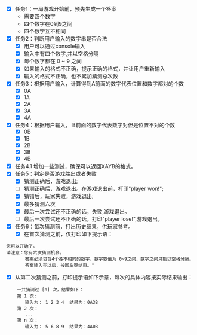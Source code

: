 - [x] 任务1：一局游戏开始前，预先生成一个答案
    * 需要四个数字
    * 四个数字在0到9之间
    * 四个数字互不相同
 - [x] 任务2：判断用户输入的数字串是否合法
   - [x] 用户可以通过console输入
   - [x] 输入中有四个数字,并以空格分隔
   - [x] 每个数字都在 0 ~ 9 之间
   - [x] 如果输入的格式不正确，提示正确的格式，并让用户重新输入
   - [x] 输入的格式不正确，也不累加猜测总次数
 - [x] 任务3：根据用户输入，计算得到A前面的数字代表位置和数字都对的个数
    - [x] 0A
    - [x] 1A
    - [x] 2A
    - [x] 3A
    - [x] 4A
 - [x] 任务4：根据用户输入， B前面的数字代表数字对但是位置不对的个数
    - [x] 0B
    - [x] 1B
    - [x] 2B
    - [x] 3B
    - [x] 4B 
 - [x] 任务4.1 增加一些测试，确保可以返回XAYB的格式。
 - [x] 任务5：判定是否游戏胜出或者失败
    - [x] 猜测正确后，游戏退出;
    - [ ] 猜测正确后，游戏退出。在游戏退出前，打印"player won!";
    - [x] 猜错后，玩家失败，游戏退出;
    - [x] 最多猜测六次
    - [x] 最后一次尝试还不正确的话，失败,游戏退出。
    - [ ] 最后一次尝试还不正确的话，打印"player lose!",游戏退出。
 - [x] 任务6：每次猜测前，打出历史结果，供玩家参考。
   - [x] 在首次猜测之前，仅打印如下提示语：
```
您可以开始了。
请注意：您有六次猜测机会。
       答案必须包含4个各不相同的数字，数字取值为 0~9之间，数字之间只能以空格分隔。
       答案输入完以后，按回车键结束。"
```
   - [x] 从第二次猜测之前，打印提示语如下示意，每次的具体内容按实际结果输出： 

```
    一共猜测过 [n] 次，结果如下：
    第 1 次: 
       输入为： 1 2 3 4  结果为：0A3B
    第 2 次：
       ...
    第 n 次：
       输入为： 5 6 8 9  结果为：4A0B 
```
